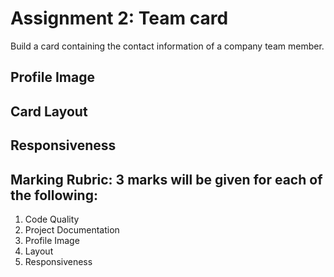 # Assignment 2: Team card
Build a card containing the contact information of a company team member.

## Profile Image

## Card Layout

## Responsiveness

## Marking Rubric: 3 marks will be given for each of the following:
1. Code Quality
2. Project Documentation
3. Profile Image
4. Layout
5. Responsiveness
